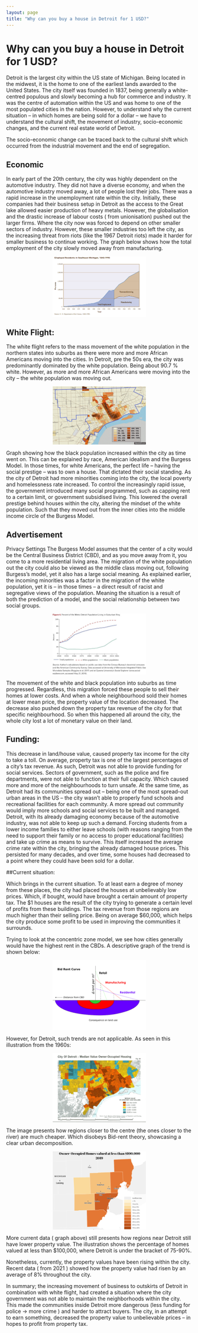 ```yaml
---
layout: page
title: "Why can you buy a house in Detroit for 1 USD?"
---
```


# Why can you buy a house in Detroit for 1 USD?

Detroit is the largest city within the US state of Michigan. Being located in the midwest, it is the home to one of the earliest lands awarded to the United States. The city itself was founded in 1837, being generally a white-centred populous and slowly becoming a hub for commerce and industry. It was the centre of automation within the US and was home to one of the most populated cities in the nation. However, to understand why the current situation – in which homes are being sold for a dollar – we have to understand the cultural shift, the movement of industry, socio-economic changes, and the current real estate world of Detroit.

The socio-economic change can be traced back to the cultural shift which occurred from the industrial movement and the end of segregation.

## Economic

In early part of the 20th century, the city was highly dependent on the automotive industry. They did not have a diverse economy, and when the automotive industry moved away, a lot of people lost their jobs. There was a rapid increase in the unemployment rate within the city. Initially, these companies had their business setup in Detroit as the access to the Great lake allowed easier production of heavy metals. However, the globalisation and the drastic increase of labour costs ( from unionisation) pushed out the larger firms. Where the city now was forced to depend on other smaller sectors of industry. However, these smaller industries too left the city, as the increasing threat from riots (like the 1967 Detroit riots) made it harder for smaller business to continue working. The graph below shows how the total employment of the city slowly moved away from manufacturing.

<img src="conversations/convo_1/image_2.png" align="center" style="display: block;margin-left: auto;margin-right: auto; width: 50%;">

## White Flight:


The white flight refers to the mass movement of the white population in the northern states into suburbs as there were more and more African Americans moving into the cities. In Detroit, pre the 50s era, the city was predominantly dominated by the white population. Being about 90.7 % white. However, as more and more African Americans were moving into the city – the white population was moving out.

<img src="conversations/convo_1/image_3.gif" align="center" style="display: block;margin-left: auto;margin-right: auto; width: 50%;">

Graph showing how the black population increased within the city as time went on.
This can be explained by race, American idealism and the Burgess Model. In those times, for white Americans, the perfect life – having the social prestige –  was to own a house. That dictated their social standing. As the city of Detroit had more minorities coming into the city, the local poverty and homelessness rate increased. To control the increasingly rapid issue, the government introduced many social programmed, such as capping rent to a certain limit, or government subsidised living. This lowered the overall prestige behind houses within the city, altering the mindset of the white population. Such that they moved out from the inner cities into the middle income circle of the Burgess Model. 

## Advertisement

Privacy Settings
The Burgess Model assumes that the center of a city would be the Central Business District (CBD), and as you move away from it, you come to a more residential living area. The migration of the white population out the city could also be viewed as the middle class moving out, following Burgess’s model, yet it also has a large social meaning. As explained earlier, the incoming minorities was a factor in the migration of the white population, yet it is – in those times – a direct result of racist and segregative views of the population. Meaning the situation is a result of both the prediction of a model, and the social relationship between two social groups.

<img src="conversations/convo_1/image_4.jpg" align="center" style="display: block;margin-left: auto;margin-right: auto; width: 50%;">

The movement of the white and black population into suburbs as time progressed.
Regardless, this migration forced these people to sell their homes at lower costs. And when a whole neighbourhood sold their homes at lower mean price, the property value of the location decreased. The decrease also pushed down the property tax revenue of the city for that specific neighbourhood. So when this happened all around the city, the whole city lost a lot of monetary value on their land.

## Funding:

This decrease in land/house value, caused property tax income for the city to take a toll. On average, property tax is one of the largest percentages of a city’s tax revenue. As such, Detroit was not able to provide funding for social services. Sectors of government, such as the police and fire departments, were not able to function at their full capacity. Which caused more and more of the neighbourhoods to turn unsafe. At the same time, as Detroit had its communities spread out – being one of the most spread-out urban areas in the US – the city wasn’t able to properly fund schools and recreational facilities for each community. A more spread out community would imply more schools and social services to be built and managed. Detroit, with its already damaging economy because of the automotive industry, was not able to keep up such a demand. Forcing students from a lower income families to either leave schools (with reasons ranging from the need to support their family or no access to proper educational facilities) and take up crime as means to survive. This itself increased the average crime rate within the city, bringing the already damaged house prices. This persisted for many decades, and over time, some houses had decreased to a point where they could have been sold for a dollar.

##Current situation:

Which brings in the current situation. To at least earn a degree of money from these places, the city had placed the houses at unbelievably low prices. Which, if bought, would have brought a certain amount of property tax. The $1 houses are the result of the city trying to generate a certain level of profits from these buildings. The tax revenue from those regions are much higher than their selling price. Being on average $60,000, which helps the city produce some profit to be used in improving the communities it surrounds.

Trying to look at the concentric zone model, we see how cities generally would have the highest rent in the CBDs. A descriptive graph of the trend is shown below:

<img src="conversations/convo_1/image_5.png" align="center" style="display: block;margin-left: auto;margin-right: auto; width: 50%;">

However, for Detroit, such trends are not applicable. As seen in this illustration from the 1960s:

<img src="conversations/convo_1/image_6.png" align="center" style="display: block;margin-left: auto;margin-right: auto; width: 50%;">

The image presents how regions closer to the centre (the ones closer to the river) are much cheaper. Which disobeys Bid-rent theory, showcasing a clear urban decomposition.

<img src="conversations/convo_1/image_7.png" align="center" style="display: block;margin-left: auto;margin-right: auto; width: 50%;">

More current data ( graph above) still presents how regions near Detroit still have lower property value.  The illustration shows the percentage of homes valued at less than $100,000, where Detroit is under the bracket of 75-90%.

Nonetheless, currently, the property values have been rising within the city. Recent data ( from 2021 ) showed how the property value had risen by an average of 8% throughout the city.

In summary; the increasing movement of business to outskirts of Detroit in combination with white flight, had created a situation where the city government was not able to maintain the neighborhoods within the city. This made the communities inside Detroit more dangerous (less funding for police -> more crime ) and harder to attract buyers. The city, in an attempt to earn something, decreased the property value to unbelievable prices – in hopes to profit from property tax.



